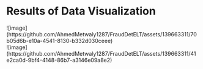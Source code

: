 <h1>Results of Data Visualization</h1>
![image](https://github.com/AhmedMetwaly1287/FraudDetELT/assets/139663311/70b05d6b-e10a-4541-8130-b332d030ceee)
<br/>
![image](https://github.com/AhmedMetwaly1287/FraudDetELT/assets/139663311/41e2ca0d-9bf4-4148-86b7-a3146e09a8e2)



